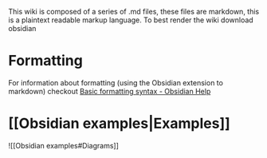 This wiki is composed of a series of .md files, these files are markdown, this is a plaintext readable markup language.
To best render the wiki download obsidian 

# Formatting
For information about formatting (using the Obsidian extension to markdown) checkout [Basic formatting syntax - Obsidian Help](https://help.obsidian.md/Editing+and+formatting/Basic+formatting+syntax) 

# [[Obsidian examples|Examples]]

![[Obsidian examples#Diagrams]]